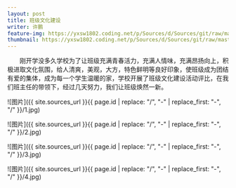 ```yaml
---
layout: post
title: 班级文化建设
writer: 许鹏
feature-img: https://yxsw1802.coding.net/p/Sources/d/Sources/git/raw/master/2019-04-01-wen-hua-jian-she-xp/1.jpg
thumbnail: https://yxsw1802.coding.net/p/Sources/d/Sources/git/raw/master/2019-04-01-wen-hua-jian-she-xp/1.jpg
---
```

&emsp;&emsp;刚开学没多久学校为了让班级充满青春活力，充满人情味，充满昂扬向上，积极进取文化氛围，给人清爽，美观，大方，特色鲜明等良好印象，使班级成为团结有爱的集体，成为每一个学生温暖的家，学校开展了班级文化建设活动评比，在我们班主任的带领下，经过几天努力，我们让班级焕然一新。

![图片]({{ site.sources_url }}{{ page.id | replace: "/", "-" | replace_first: "-", "/" }}/1.jpg)

![图片]({{ site.sources_url }}{{ page.id | replace: "/", "-" | replace_first: "-", "/" }}/2.jpg)

![图片]({{ site.sources_url }}{{ page.id | replace: "/", "-" | replace_first: "-", "/" }}/3.jpg)

![图片]({{ site.sources_url }}{{ page.id | replace: "/", "-" | replace_first: "-", "/" }}/4.jpg)
